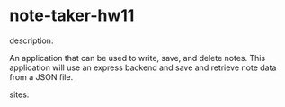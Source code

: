 # note-taker-hw11

description:

An application that can be used to write, save, and delete notes. This application will use an express backend and save and retrieve note data from a JSON file.

sites:
